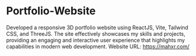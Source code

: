 # Portfolio-Website
Developed a responsive 3D portfolio website using ReactJS, Vite, Tailwind CSS, and ThreeJS. The site effectively showcases my skills and projects, providing an engaging and interactive user experience that highlights my capabilities in modern web development. Website URL: https://mahxr.com/
